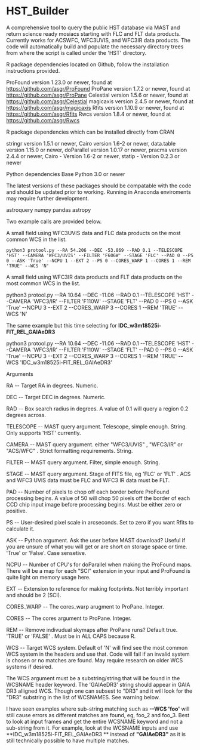 # HST_Builder
A comprehensive tool to query the public HST database via MAST and return science ready mosiacs starting with FLC and FLT data products. Currently works for ACSWFC, WFC3UVIS, and WFC3IR data products. The code will automatically build and populate the necessary directory trees from where the script is called under the 'HST' directory.

R package dependencies located on Github, follow the installation instructions provided.

ProFound version 1.23.0 or newer, found at https://github.com/asgr/ProFound
ProPane version 1.7.2 or newer, found at https://github.com/asgr/ProPane
Celestial version 1.5.6 or newer, found at https://github.com/asgr/Celestial
magicaxis version 2.4.5 or newer, found at https://github.com/asgr/magicaxis
Rfits version 1.10.9 or newer, found at https://github.com/asgr/Rfits
Rwcs version 1.8.4 or newer, found at https://github.com/asgr/Rwcs

R package dependencies which can be installed directly from CRAN

stringr version 1.5.1 or newer,
Cairo version 1.6-2 or newer,
data.table version 1.15.0 or newer,
doParallel version 1.0.17 or newer,
pracma version 2.4.4 or newer,
Cairo - Version 1.6-2 or newer,
statip - Version 0.2.3 or newer


Python dependencies
Base Python 3.0 or newer 

The latest versions of these packages should be compatable with the code and should be updated prior to working. Running in Anaconda enviroments may require further development.

astroquery
numpy
pandas
astropy

Two example calls are provided below. 

 A small field using WFC3UVIS data and FLC data products on the most common WCS in the list.

    python3 protool.py --RA 54.206 --DEC -53.869 --RAD 0.1 --TELESCOPE 'HST' --CAMERA 'WFC3/UVIS' --FILTER 'F606W' --STAGE 'FLC' --PAD 0 --PS 0 --ASK 'True' --NCPU 1 --EXT 2 --PS 0 --CORES_WARP 1 --CORES 1 --REM 'TRUE' --WCS 'N'


 A small field using WFC3IR data products and FLT data products on the most common WCS in the list.

  python3 protool.py --RA 10.64 --DEC -11.06 --RAD 0.1 --TELESCOPE 'HST' --CAMERA 'WFC3/IR' --FILTER 'F110W' --STAGE 'FLT' --PAD 0 --PS 0 --ASK 'True' --NCPU 3 --EXT 2 --CORES_WARP 3 --CORES 1 --REM 'TRUE' --WCS 'N'



The same example but this time selecting for  **IDC_w3m18525i-FIT_REL_GAIAeDR3**

python3 protool.py --RA 10.64 --DEC -11.06 --RAD 0.1 --TELESCOPE 'HST' --CAMERA 'WFC3/IR' --FILTER 'F110W' --STAGE 'FLT' --PAD 0 --PS 0 --ASK 'True' --NCPU 3 --EXT 2 --CORES_WARP 3 --CORES 1 --REM 'TRUE' --WCS 'IDC_w3m18525i-FIT_REL_GAIAeDR3'

 Arguments


   RA -- Target RA in degrees. Numeric.

   DEC -- Target DEC in degrees.  Numeric.

   RAD -- Box search radius in degrees. A value of 0.1 will query a region 0.2 degrees across.

   TELESCOPE -- MAST query argument.  Telescope, simple enough. String. Only supports 'HST' currently.

   CAMERA -- MAST query argument.  either "WFC3/UVIS"  ,  "WFC3/IR"   or    "ACS/WFC"  . Strict formatting requirements.   String.  

   FILTER -- MAST query argument. Filter, simple enough. String.

   STAGE -- MAST query argument. Stage of FITS file, eg 'FLC' or 'FLT' .  ACS and WFC3 UVIS data must be FLC and WFC3 IR data must be FLT.

   PAD -- Number of pixels to chop off each border before ProFound processing begins. A value of 50 will chop 50 pixels off the border of each CCD chip input image before processing begins. Must be either zero or positive.

   PS --  User-desired pixel scale in arcseconds. Set to zero if you want Rfits to calculate it. 

   ASK -- Python argument. Ask the user before MAST download? Useful if you are unsure of what you will get or are short on storage space or time.  'True'   or 'False'.   Case sensetive.

   NCPU -- Number of CPU's for doParallel when making the ProFound maps. There will be a map for each "SCI" extension in your input and ProFound is quite light on memory usage here.

   EXT --  Extension to reference for making footprints. Not terribly important and should be 2 (SCI).

   CORES_WARP -- The cores_warp arugment to ProPane. Integer.

   CORES    --  The cores argument to ProPane. Integer.

   REM  -- Remove indivudual skymaps after ProPane runs? Default true.   'TRUE' or 'FALSE'   . Must be in ALL CAPS because R.

   WCS -- Target WCS system. Default of 'N' will find see the most common WCS system in the headers and use that. Code will fail if an invalid system is chosen or no matches are found. May require research on older WCS systems if desired. 

   The WCS argument must be a substring/string that will be found in the WCSNAME header keyword. The 'GAIAeDR3' string should appear in GAIA DR3 alligned WCS. Though one can subsest to "DR3" and it will look for the "DR3" substring in the list of WCSNAMES. See warning below.
   
   I have seen examples where sub-string matching such as **--WCS 'foo'** will still cause errors as different matches are found, eg, foo_2 and foo_3. 
   Best to look at input frames and get the entire WCSNAME keyword and not a sub-string from it. For example, look at the WCSNAME inputs and use  **IDC_w3m18525i-FIT_REL_GAIAeDR3 ** instead of **"GAIAeDR3"** as it is still technically possible to have multiple matches.



